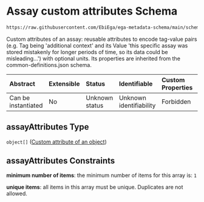# Assay custom attributes Schema

```txt
https://raw.githubusercontent.com/EbiEga/ega-metadata-schema/main/schemas/EGA.assay.json#/properties/assayAttributes
```

Custom attributes of an assay: reusable attributes to encode tag-value pairs (e.g. Tag being 'additional context' and its Value 'this specific assay was stored mistakenly for longer periods of time, so its data could be misleading...') with optional units. Its properties are inherited from the common-definitions.json schema.

| Abstract            | Extensible | Status         | Identifiable            | Custom Properties | Additional Properties | Access Restrictions | Defined In                                                                 |
| :------------------ | :--------- | :------------- | :---------------------- | :---------------- | :-------------------- | :------------------ | :------------------------------------------------------------------------- |
| Can be instantiated | No         | Unknown status | Unknown identifiability | Forbidden         | Forbidden             | none                | [EGA.assay.json\*](../../../schemas/EGA.assay.json "open original schema") |

## assayAttributes Type

`object[]` ([Custom attribute of an object](ega-4-defs-custom-attribute-of-an-object.md))

## assayAttributes Constraints

**minimum number of items**: the minimum number of items for this array is: `1`

**unique items**: all items in this array must be unique. Duplicates are not allowed.
